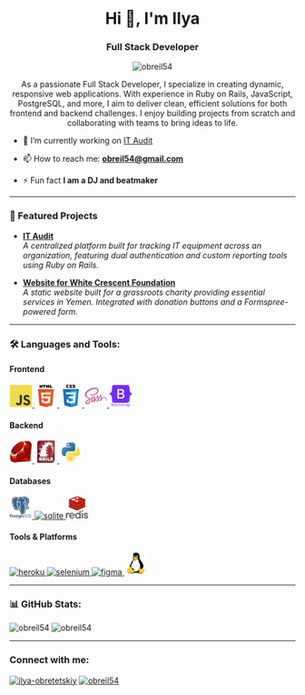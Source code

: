 <h1 align="center">Hi 👋, I'm Ilya</h1>
<h3 align="center">Full Stack Developer</h3>

<p align="center">
  <img src="https://komarev.com/ghpvc/?username=obreil54&label=Profile%20views&color=0e75b6&style=flat" alt="obreil54" />
</p>

<p align="center">
  As a passionate Full Stack Developer, I specialize in creating dynamic, responsive web applications. With experience in Ruby on Rails, JavaScript, PostgreSQL, and more, I aim to deliver clean, efficient solutions for both frontend and backend challenges. I enjoy building projects from scratch and collaborating with teams to bring ideas to life.
</p>

- 🔭 I’m currently working on [IT Audit](https://github.com/obreil54/Magnat-Questionnaire)

- 📫 How to reach me: **obreil54@gmail.com**

- ⚡ Fun fact **I am a DJ and beatmaker**

---

### 🌟 Featured Projects

- [**IT Audit**](https://github.com/obreil54/IT-Audit)  
  *A centralized platform built for tracking IT equipment across an organization, featuring dual authentication and custom reporting tools using Ruby on Rails.*

- [**Website for White Crescent Foundation**](https://github.com/obreil54/WCFYE)  
  *A static website built for a grassroots charity providing essential services in Yemen. Integrated with donation buttons and a Formspree-powered form.*

---

### 🛠️ Languages and Tools:

#### Frontend
<p align="left">
  <a href="https://developer.mozilla.org/en-US/docs/Web/JavaScript" target="_blank" rel="noreferrer">
    <img src="https://raw.githubusercontent.com/devicons/devicon/master/icons/javascript/javascript-original.svg" alt="javascript" width="40" height="40"/>
  </a>
  <a href="https://www.w3.org/html/" target="_blank" rel="noreferrer">
    <img src="https://raw.githubusercontent.com/devicons/devicon/master/icons/html5/html5-original-wordmark.svg" alt="html5" width="40" height="40"/>
  </a>
  <a href="https://www.w3schools.com/css/" target="_blank" rel="noreferrer">
    <img src="https://raw.githubusercontent.com/devicons/devicon/master/icons/css3/css3-original-wordmark.svg" alt="css3" width="40" height="40"/>
  </a>
  <a href="https://sass-lang.com" target="_blank" rel="noreferrer">
    <img src="https://raw.githubusercontent.com/devicons/devicon/master/icons/sass/sass-original.svg" alt="sass" width="40" height="40"/>
  </a>
  <a href="https://getbootstrap.com" target="_blank" rel="noreferrer">
    <img src="https://raw.githubusercontent.com/devicons/devicon/master/icons/bootstrap/bootstrap-plain-wordmark.svg" alt="bootstrap" width="40" height="40"/>
  </a>
</p>

#### Backend
<p align="left">
  <a href="https://www.ruby-lang.org/en/" target="_blank" rel="noreferrer">
    <img src="https://raw.githubusercontent.com/devicons/devicon/master/icons/ruby/ruby-original.svg" alt="ruby" width="40" height="40"/>
  </a>
  <a href="https://rubyonrails.org" target="_blank" rel="noreferrer">
    <img src="https://raw.githubusercontent.com/devicons/devicon/master/icons/rails/rails-original-wordmark.svg" alt="rails" width="40" height="40"/>
  </a>
  <a href="https://www.python.org" target="_blank" rel="noreferrer">
    <img src="https://raw.githubusercontent.com/devicons/devicon/master/icons/python/python-original.svg" alt="python" width="40" height="40"/>
  </a>
</p>

#### Databases
<p align="left">
  <a href="https://www.postgresql.org" target="_blank" rel="noreferrer">
    <img src="https://raw.githubusercontent.com/devicons/devicon/master/icons/postgresql/postgresql-original-wordmark.svg" alt="postgresql" width="40" height="40"/>
  </a>
  <a href="https://www.sqlite.org/" target="_blank" rel="noreferrer">
    <img src="https://www.vectorlogo.zone/logos/sqlite/sqlite-icon.svg" alt="sqlite" width="40" height="40"/>
  </a>
  <a href="https://raw.githubusercontent.com/devicons/devicon/master/icons/redis/redis-original-wordmark.svg" target="_blank" rel="noreferrer">
    <img src="https://raw.githubusercontent.com/devicons/devicon/master/icons/redis/redis-original-wordmark.svg" alt="redis" width="40" height="40"/>
  </a>
</p>

#### Tools & Platforms
<p align="left">
  <a href="https://heroku.com" target="_blank" rel="noreferrer">
    <img src="https://www.vectorlogo.zone/logos/heroku/heroku-icon.svg" alt="heroku" width="40" height="40"/>
  </a>
  <a href="https://www.selenium.dev" target="_blank" rel="noreferrer">
    <img src="https://raw.githubusercontent.com/detain/svg-logos/780f25886640cef088af994181646db2f6b1a3f8/svg/selenium-logo.svg" alt="selenium" width="40" height="40"/>
  </a>
  <a href="https://www.figma.com/" target="_blank" rel="noreferrer">
    <img src="https://www.vectorlogo.zone/logos/figma/figma-icon.svg" alt="figma" width="40" height="40"/>
  </a>
  <a href="https://www.linux.org/" target="_blank" rel="noreferrer">
    <img src="https://raw.githubusercontent.com/devicons/devicon/master/icons/linux/linux-original.svg" alt="linux" width="40" height="40"/>
  </a>
</p>

---

### 📊 GitHub Stats:

<p align="left">
  <img src="https://github-readme-stats.vercel.app/api?username=obreil54&show_icons=true&locale=en" alt="obreil54" />
  <img src="https://github-readme-stats.vercel.app/api/top-langs?username=obreil54&show_icons=true&locale=en&layout=compact" alt="obreil54" />
</p>

---

<h3 align="left">Connect with me:</h3>
<p align="left">
  <a href="https://www.linkedin.com/in/ilya-obretetskiy-b5010b1b5/" target="blank"><img align="center" src="https://raw.githubusercontent.com/rahuldkjain/github-profile-readme-generator/master/src/images/icons/Social/linked-in-alt.svg" alt="ilya-obretetskiy" height="30" width="40" /></a>
  <a href="https://stackoverflow.com/users/23088683/obreil54" target="blank"><img align="center" src="https://raw.githubusercontent.com/rahuldkjain/github-profile-readme-generator/master/src/images/icons/Social/stack-overflow.svg" alt="obreil54" height="30" width="40" /></a>
</p>
